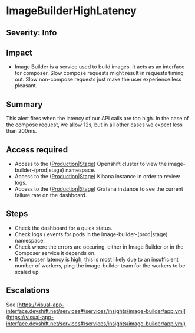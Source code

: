 ImageBuilderHighLatency
=======================

Severity: Info
--------------

Impact
------

-   Image Builder is a service used to build images. It acts as an interface for composer. Slow
    compose requests might result in requests timing out. Slow non-compose requests just make the
    user experience less pleasant.

Summary
-------

This alert fires when the latency of our API calls are too high. In the
case of the compose request, we allow 12s, but in all other cases we
expect less than 200ms.

Access required
---------------

-   Access to the ([Production][openshift-prod]|[Stage][openshift-stage]) Openshift cluster to view the
    image-builder-(prod|stage) namespace.
-   Access to the ([Production][kibana-prod]|[Stage][kibana-stage]) Kibana instance in order to review logs.
-   Access to the ([Production][grafana-prod]|[Stage][grafana-stage]) Grafana instance to see the current
    failure rate on the dashboard.

  [openshift-stage]: https://console-openshift-console.apps.crcs02ue1.urby.p1.openshiftapps.com/
  [openshift-prod]: https://console-openshift-console.apps.crcp01ue1.o9m8.p1.openshiftapps.com/

  [kibana-stage]: https://kibana.apps.crcs02ue1.urby.p1.openshiftapps.com/app/kibana
  [kibana-prod]: https://kibana.apps.crcp01ue1.o9m8.p1.openshiftapps.com/app/kibana

  [grafana-stage]: https://grafana.stage.devshift.net/d/91_RmVCMk/image-builder
  [grafana-prod]: https://grafana.app-sre.devshift.net/d/91_RmVCMk/image-builder

Steps
-----

-   Check the dashboard for a quick status.
-   Check logs / events for pods in the image-builder-(prod|stage)
    namespace.
-   Check where the errors are occuring, either in Image Builder or in
    the Composer service it depends on.
-   If Composer latency is high, this is most likely due to an insufficient number of workers, ping the image-builder team for the workers to be scaled up

Escalations
-----------

See
[https://visual-app-interface.devshift.net/services#/services/insights/image-builder/app.yml](https://visual-app-interface.devshift.net/services#/services/insights/image-builder/app.yml)
